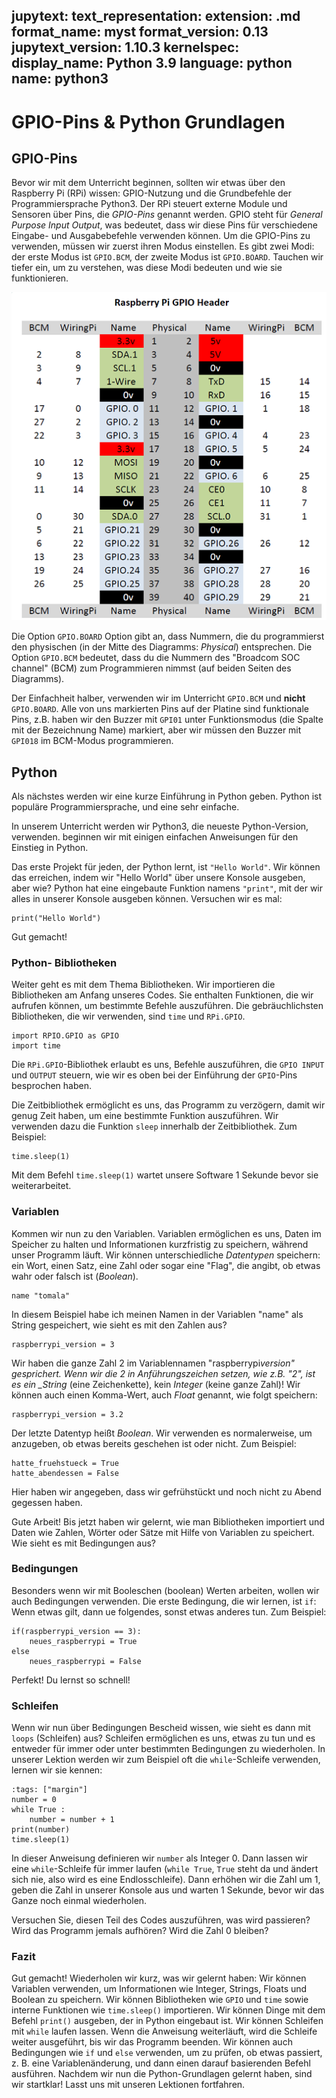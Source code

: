 jupytext:
  text_representation:
    extension: .md
    format_name: myst
    format_version: 0.13
    jupytext_version: 1.10.3
kernelspec:
  display_name: Python 3.9
  language: python
  name: python3
---

# GPIO-Pins & Python Grundlagen

## GPIO-Pins

Bevor wir mit dem Unterricht beginnen, sollten wir etwas über den Raspberry Pi (RPi) wissen: GPIO-Nutzung und die Grundbefehle der Programmiersprache Python3.
Der RPi steuert externe Module und Sensoren über Pins, die _GPIO-Pins_ genannt werden.
GPIO steht für _General Purpose Input Output_, was bedeutet, dass wir diese Pins für verschiedene Eingabe- und Ausgabebefehle verwenden können.
Um die GPIO-Pins zu verwenden, müssen wir zuerst ihren Modus einstellen.
Es gibt zwei Modi: der erste Modus ist `GPIO.BCM`, der zweite Modus ist `GPIO.BOARD`.
Tauchen wir tiefer ein, um zu verstehen, was diese Modi bedeuten und wie sie funktionieren.

![GPIO-Modi des RPi](img/gpio_modes.png)

Die Option `GPIO.BOARD` Option gibt an, dass Nummern, die du programmierst den physischen (in der Mitte des Diagramms: _Physical_) entsprechen.
Die Option `GPIO.BCM` bedeutet, dass du die Nummern des "Broadcom SOC channel" (BCM) zum Programmieren nimmst (auf beiden Seiten des Diagramms).

Der Einfachheit halber, verwenden wir im Unterricht `GPIO.BCM` und **nicht** `GPIO.BOARD`.
Alle von uns markierten Pins auf der Platine sind funktionale Pins, z.B. haben wir den Buzzer mit `GPI01` unter Funktionsmodus (die Spalte mit der Bezeichnung Name) markiert, aber wir müssen den Buzzer mit `GPI018` im BCM-Modus programmieren.

## Python

Als nächstes werden wir eine kurze Einführung in Python geben.
Python ist populäre Programmiersprache, und eine sehr einfache.

In unserem Unterricht werden wir Python3, die neueste Python-Version, verwenden. beginnen wir mit einigen einfachen Anweisungen für den Einstieg in Python.

Das erste Projekt für jeden, der Python lernt, ist `"Hello World"`. Wir können das erreichen, indem wir "Hello World" über unsere Konsole ausgeben, aber wie?
Python hat eine eingebaute Funktion namens `"print"`, mit der wir alles in unserer Konsole ausgeben können. Versuchen wir es mal:

```{code-cell} python3
print("Hello World")
```

Gut gemacht!

### Python- Bibliotheken

Weiter geht es mit dem Thema Bibliotheken.
Wir importieren die Bibliotheken am Anfang unseres Codes.
Sie enthalten Funktionen, die wir aufrufen können, um bestimmte Befehle auszuführen.
Die gebräuchlichsten Bibliotheken, die wir verwenden, sind `time` und `RPi.GPIO`.

```{code-cell} python3
import RPIO.GPIO as GPIO
import time
```

Die `RPi.GPIO`-Bibliothek erlaubt es uns, Befehle auszuführen, die `GPIO INPUT` und `OUTPUT` steuern, wie wir es oben bei der Einführung der `GPIO`-Pins besprochen haben.

Die Zeitbibliothek ermöglicht es uns, das Programm zu verzögern, damit wir genug Zeit haben, um eine bestimmte Funktion auszuführen.
Wir verwenden dazu die Funktion `sleep` innerhalb der Zeitbibliothek. Zum Beispiel:

```{code-cell} python3
time.sleep(1)
```

Mit dem Befehl `time.sleep(1)` wartet unsere Software 1 Sekunde bevor sie weiterarbeitet.

### Variablen

Kommen wir nun zu den Variablen.
Variablen ermöglichen es uns, Daten im Speicher zu halten und Informationen kurzfristig zu speichern, während unser Programm läuft.
Wir können unterschiedliche _Datentypen_ speichern: ein Wort, einen Satz, eine Zahl oder sogar eine "Flag", die angibt, ob etwas wahr oder falsch ist (_Boolean_).

```{code-cell} python3
name "tomala"
```

In diesem Beispiel habe ich meinen Namen in der Variablen "name" als String gespeichert, wie sieht es mit den Zahlen aus?

```{code-cell} python3
raspberrypi_version = 3
```

Wir haben die ganze Zahl 2 im Variablennamen "raspberrypi*version" gesprichert.
Wenn wir die 2 in Anführungszeichen setzen, wie z.B. "2", ist es ein \_String* (eine Zeichenkette), kein _Integer_ (keine ganze Zahl)!
Wir können auch einen Komma-Wert, auch _Float_ genannt, wie folgt speichern:

```{code-cell} python3
raspberrypi_version = 3.2
```

Der letzte Datentyp heißt _Boolean_.
Wir verwenden es normalerweise, um anzugeben, ob etwas bereits geschehen ist oder nicht. Zum Beispiel:

```
hatte_fruehstueck = True
hatte_abendessen = False
```

Hier haben wir angegeben, dass wir gefrühstückt und noch nicht zu Abend gegessen haben.

Gute Arbeit!
Bis jetzt haben wir gelernt, wie man Bibliotheken importiert und Daten wie Zahlen, Wörter oder Sätze mit Hilfe von Variablen zu speichert.
Wie sieht es mit Bedingungen aus?

### Bedingungen

Besonders wenn wir mit Booleschen (boolean) Werten arbeiten, wollen wir auch Bedingungen verwenden.
Die erste Bedingung, die wir lernen, ist `if`: Wenn etwas gilt, dann ue folgendes, sonst etwas anderes tun. Zum Beispiel:

```
if(raspberrypi_version == 3):
    neues_raspberrypi = True
else
    neues_raspberrypi = False
```

Perfekt! Du lernst so schnell!

### Schleifen

Wenn wir nun über Bedingungen Bescheid wissen, wie sieht es dann mit `loops` (Schleifen) aus?
Schleifen ermöglichen es uns, etwas zu tun und es entweder für immer oder unter bestimmten Bedingungen zu wiederholen.
In unserer Lektion werden wir zum Beispiel oft die `while`-Schleife verwenden, lernen wir sie kennen:

```{code-cell} python3
:tags: ["margin"]
number = 0
while True :
    number = number + 1
print(number)
time.sleep(1)
```

In dieser Anweisung definieren wir `number` als Integer 0.
Dann lassen wir eine `while`-Schleife für immer laufen (`while True`, `True` steht da und ändert sich nie, also wird es eine Endlosschleife).
Dann erhöhen wir die Zahl um 1, geben die Zahl in unserer Konsole aus und warten 1 Sekunde, bevor wir das Ganze noch einmal wiederholen.

Versuchen Sie, diesen Teil des Codes auszuführen, was wird passieren? Wird das Programm jemals aufhören?
Wird die Zahl 0 bleiben?

### Fazit

Gut gemacht! Wiederholen wir kurz, was wir gelernt haben: Wir können Variablen verwenden, um Informationen wie Integer, Strings, Floats und Boolean zu speichern.
Wir können Bibliotheken wie `GPIO` und `time` sowie interne Funktionen wie `time.sleep()` importieren.
Wir können Dinge mit dem Befehl `print()` ausgeben, der in Python eingebaut ist.
Wir können Schleifen mit `while` laufen lassen.
Wenn die Anweisung weiterläuft, wird die Schleife weiter ausgeführt, bis wir das Programm beenden.
Wir können auch Bedingungen wie `if` und `else` verwenden, um zu prüfen, ob etwas passiert, z. B. eine Variablenänderung, und dann einen darauf basierenden Befehl ausführen.
Nachdem wir nun die Python-Grundlagen gelernt haben, sind wir startklar!
Lasst uns mit unseren Lektionen fortfahren.
